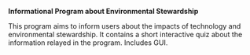 **Informational Program about Environmental Stewardship**

This program aims to inform users about the impacts of technology and environmental stewardship. It contains a short interactive quiz about the information relayed in the program. Includes GUI.
